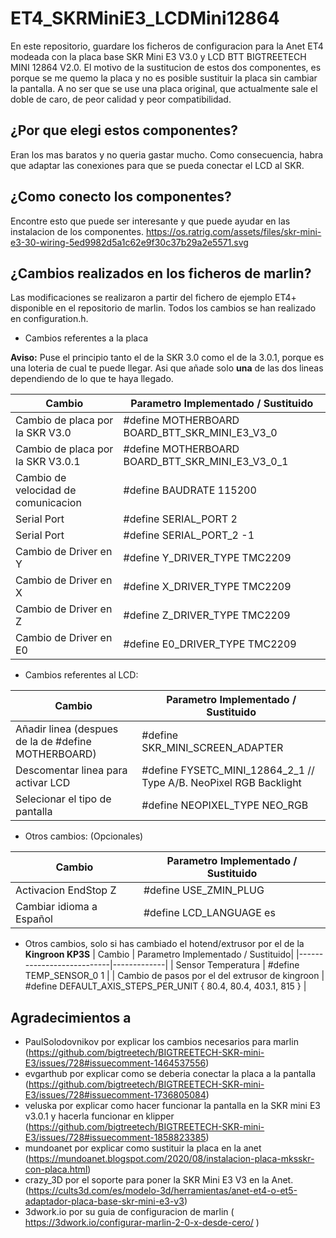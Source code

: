 # ET4_SKRMiniE3_LCDMini12864
En este repositorio, guardare los ficheros de configuracion para la Anet ET4 modeada con la placa base SKR Mini E3 V3.0 y LCD BTT BIGTREETECH MINI 12864 V2.0.
El motivo de la sustitucion de estos dos componentes, es porque se me quemo la placa y no es posible sustituir la placa sin cambiar la pantalla. A no ser que se use una placa original, que actualmente sale el doble de caro, de peor calidad y peor compatibilidad.

## ¿Por que elegi estos componentes?
Eran los mas baratos y no queria gastar mucho. Como consecuencia, habra que adaptar las conexiones para que se pueda conectar el LCD al SKR.

## ¿Como conecto los componentes?
Encontre esto que puede ser interesante y que puede ayudar en las instalacion de los componentes. https://os.ratrig.com/assets/files/skr-mini-e3-30-wiring-5ed9982d5a1c62e9f30c37b29a2e5571.svg

## ¿Cambios realizados en los ficheros de marlin?
Las modificaciones se realizaron a partir del fichero de ejemplo ET4+ disponible en el repositorio de marlin. Todos los cambios se han realizado en configuration.h.

- Cambios referentes a la placa

**Aviso:** Puse el principio tanto el de la SKR 3.0 como el de la 3.0.1, porque es una loteria de cual te puede llegar. Asi que añade solo **una** de las dos lineas dependiendo de lo que te haya llegado.

| Cambio | Parametro Implementado / Sustituido| 
|---------------------------|-------------|
| Cambio de placa por la SKR V3.0 | #define MOTHERBOARD BOARD_BTT_SKR_MINI_E3_V3_0 |
| Cambio de placa por la SKR V3.0.1 | #define MOTHERBOARD BOARD_BTT_SKR_MINI_E3_V3_0_1 |
| Cambio de velocidad de comunicacion | #define BAUDRATE 115200|
| Serial Port | #define SERIAL_PORT 2 |
| Serial Port | #define SERIAL_PORT_2 -1 |
| Cambio de Driver en Y | #define Y_DRIVER_TYPE TMC2209 |
| Cambio de Driver en X | #define X_DRIVER_TYPE TMC2209 |
| Cambio de Driver en Z | #define Z_DRIVER_TYPE TMC2209 |
| Cambio de Driver en E0 | #define E0_DRIVER_TYPE TMC2209 |

- Cambios referentes al LCD:

| Cambio | Parametro Implementado / Sustituido| 
|---------------------------|-------------|
|Añadir linea (despues de la de  #define MOTHERBOARD)| #define SKR_MINI_SCREEN_ADAPTER |
|Descomentar linea para activar LCD| #define FYSETC_MINI_12864_2_1    // Type A/B. NeoPixel RGB Backlight |
|Selecionar el tipo de pantalla | #define NEOPIXEL_TYPE NEO_RGB |

- Otros cambios: (Opcionales)

| Cambio | Parametro Implementado / Sustituido| 
|---------------------------|-------------|
| Activacion EndStop Z | #define USE_ZMIN_PLUG |
| Cambiar idioma a Español | #define LCD_LANGUAGE es |

- Otros cambios, solo si has cambiado el hotend/extrusor por el de la **Kingroon KP3S**
| Cambio | Parametro Implementado / Sustituido| 
|---------------------------|-------------|
| Sensor Temperatura | #define TEMP_SENSOR_0 1 |
| Cambio de pasos por el del extrusor de kingroon | #define DEFAULT_AXIS_STEPS_PER_UNIT   { 80.4, 80.4, 403.1, 815 } |


## Agradecimientos a 
- PaulSolodovnikov por explicar los cambios necesarios para marlin (https://github.com/bigtreetech/BIGTREETECH-SKR-mini-E3/issues/728#issuecomment-1464537556)
- evgarthub por explicar como se deberia conectar la placa a la pantalla (https://github.com/bigtreetech/BIGTREETECH-SKR-mini-E3/issues/728#issuecomment-1736805084)
- veluska por explicar como hacer funcionar la pantalla en la SKR mini E3 v3.0.1 y hacerla funcionar en klipper (https://github.com/bigtreetech/BIGTREETECH-SKR-mini-E3/issues/728#issuecomment-1858823385)
- mundoanet por explicar como sustituir la placa en la anet (https://mundoanet.blogspot.com/2020/08/instalacion-placa-mksskr-con-placa.html)
- crazy_3D por el soporte para poner la SKR Mini E3 V3 en la Anet. (https://cults3d.com/es/modelo-3d/herramientas/anet-et4-o-et5-adaptador-placa-base-skr-mini-e3-v3)
- 3dwork.io por su guia de configuracion de marlin ( https://3dwork.io/configurar-marlin-2-0-x-desde-cero/ )
